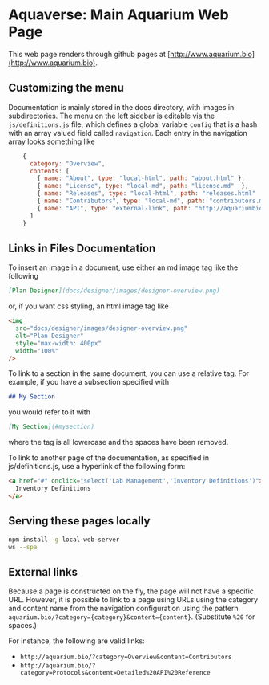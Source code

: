 # Aquaverse: Main Aquarium Web Page

This web page renders through github pages at [http://www.aquarium.bio](http://www.aquarium.bio).

## Customizing the menu

Documentation is mainly stored in the docs directory, with images in subdirectories.
The menu on the left sidebar is editable via the `js/definitions.js` file, which defines
a global variable `config` that is a hash with an array valued field called `navigation`.
Each entry in the navigation array looks something like

```javascript
    {
      category: "Overview",
      contents: [
        { name: "About", type: "local-html", path: "about.html" },
        { name: "License", type: "local-md", path: "license.md"  },
        { name: "Releases", type: "local-html", path: "releases.html"  },
        { name: "Contributors", type: "local-md", path: "contributors.md"  },
        { name: "API", type: "external-link", path: "http://aquariumbio.github.io/aquarium/api/" },
      ]
    }
```

## Links in Files Documentation

To insert an image in a document, use either an md image tag like the following

```markdown
[Plan Designer](docs/designer/images/designer-overview.png)
```

or, if you want css styling, an html image tag like

```html
<img
  src="docs/designer/images/designer-overview.png"
  alt="Plan Designer"
  style="max-width: 400px"
  width="100%"
/>
```

To link to a section in the same document, you can use a relative tag.
For example, if you have a subsection specified with

```markdown
## My Section
```

you would refer to it with

```markdown
[My Section](#mysection)
```

where the tag is all lowercase and the spaces have been removed.

To link to another page of the documentation, as specified in js/definitions.js,
use a hyperlink of the following form:

```html
<a href="#" onclick="select('Lab Management','Inventory Definitions')">
  Inventory Definitions
</a>
```

## Serving these pages locally

```bash
npm install -g local-web-server
ws --spa
```

## External links

Because a page is constructed on the fly, the page will not have a specific URL.
However, it is possible to link to a page using URLs using the category and content name from the navigation configuration using the pattern `aquarium.bio/?category={category}&content={content}`.
(Substitute `%20` for spaces.)

For instance, the following are valid links:

- `http://aquarium.bio/?category=Overview&content=Contributors`
- `http://aquarium.bio/?category=Protocols&content=Detailed%20API%20Reference`

